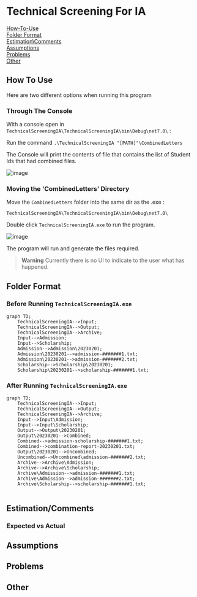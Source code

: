 # Technical Screening For IA

[How-To-Use](https://github.com/Aecef/TechnicalScreeningIA#how-to-use)  
[Folder Format](https://github.com/Aecef/TechnicalScreeningIA#folder-format)  
[Estimation\Comments](https://github.com/Aecef/TechnicalScreeningIA#estimationcomments)  
[Assumptions](https://github.com/Aecef/TechnicalScreeningIA#assumptions)  
[Problems](https://github.com/Aecef/TechnicalScreeningIA#problems)  
[Other](https://github.com/Aecef/TechnicalScreeningIA#other)  

## How To Use

Here are two different options when running this program

### Through The Console

With a console open in `TechnicalScreeningIA\TechnicalScreeningIA\bin\Debug\net7.0\` :  

Run the command `.\TechnicalScreeningIA "[PATH]"\CombinedLetters`

The Console will print the contents of file that contains the list of Student Ids that had combined files.

![image](https://user-images.githubusercontent.com/56279192/216177820-b9d42ecb-5984-4623-a3b3-91337965b0c1.png)


### Moving the 'CombinedLetters' Directory  


Move the `CombinedLetters` folder into the same dir as the .exe :  

`TechnicalScreeningIA\TechnicalScreeningIA\bin\Debug\net7.0\` 

Double click `TechnicalScreeningIA.exe` to run the program.

![image](https://user-images.githubusercontent.com/56279192/216178632-07e5fb8e-ed39-4b3f-aaae-a7ab577ac53d.png)

The program will run and generate the files required.  
> **Warning**
> Currently there is no UI to indicate to the user what has happened.

## Folder Format

### Before Running `TechnicalScreeningIA.exe`

```mermaid
graph TD;
    TechnicalScreeningIA-->Input;
    TechnicalScreeningIA-->Output;
    TechnicalScreeningIA-->Archive;
    Input-->Admission;
    Input-->Scholarship;
    Admission-->Admission\20230201;
    Admission\20230201-->admission-#######1.txt;
    Admission\20230201-->admission-#######2.txt;
    Scholarship-->Scholarship\20230201;
    Scholarship\20230201-->scholarship-#######1.txt;
```
### After Running `TechnicalScreeningIA.exe`

```mermaid
graph TD;
    TechnicalScreeningIA-->Input;
    TechnicalScreeningIA-->Output;
    TechnicalScreeningIA-->Archive;
    Input-->Input\Admission;
    Input-->Input\Scholarship;
    Output-->Output\20230201;
    Output\20230201-->Combined;
    Combined-->admission-scholarship-#######1.txt;
    Combined-->combination-report-20230201.txt;
    Output\20230201-->Uncombined;
    Uncombined-->Uncombined\admission-#######2.txt;
    Archive-->Archive\Admission;
    Archive-->Archive\Scholarship;
    Archive\Admission-->admission-#######1.txt;
    Archive\Admission-->admission-#######2.txt;
    Archive\Scholarship-->scholarship-#######1.txt;
    
```

## Estimation/Comments

### Expected vs Actual

## Assumptions

## Problems

## Other

 

